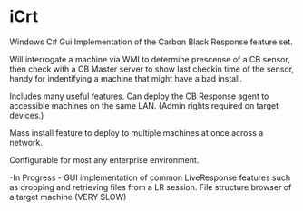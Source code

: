 # iCrt
Windows C# Gui Implementation of the Carbon Black Response feature set.

Will interrogate a machine via WMI to determine prescense of a CB sensor, then check with a CB Master server to show last checkin time of the sensor, handy for indentifying a machine that might have a bad install. 

Includes many useful features.  Can deploy the CB Response agent to accessible machines on the same LAN.  (Admin rights required on target devices.)  

Mass install feature to deploy to multiple machines at once across a network.  

Configurable for most any enterprise environment.

-In Progress - GUI implementation of common LiveResponse features such as dropping and retrieving files from a LR session.
  File structure browser of a target machine (VERY SLOW)